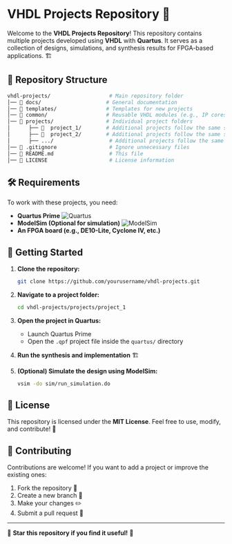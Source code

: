 # VHDL Projects Repository 🚀

Welcome to the **VHDL Projects Repository**! This repository contains multiple projects developed using **VHDL** with **Quartus**. It serves as a collection of designs, simulations, and synthesis results for FPGA-based applications. 🏗️

## 📂 Repository Structure

```bash
vhdl-projects/                   # Main repository folder
│── 📂 docs/                     # General documentation
│── 📂 templates/                # Templates for new projects
│── 📂 common/                   # Reusable VHDL modules (e.g., IP cores, components)
│── 📂 projects/                 # Individual project folders
│      ├── 📂  project_1/        # Additional projects follow the same structure
│      ├── 📂  project_2/        # Additional projects follow the same structure
│      ├── .../                  # Additional projects follow the same structure
│── 📝 .gitignore                 # Ignore unnecessary files
│── 📝 README.md                  # This file
│── 📝 LICENSE                    # License information
```

## 🛠️ Requirements

To work with these projects, you need:

- **Quartus Prime** ![Quartus](https://img.shields.io/badge/Quartus-21.1-blue)
- **ModelSim (Optional for simulation)** ![ModelSim](https://img.shields.io/badge/ModelSim-2023.2-green)
- **An FPGA board (e.g., DE10-Lite, Cyclone IV, etc.)**

## 🚀 Getting Started

1. **Clone the repository:**
   ```bash
   git clone https://github.com/yourusername/vhdl-projects.git
   ```
2. **Navigate to a project folder:**
   ```bash
   cd vhdl-projects/projects/project_1
   ```
3. **Open the project in Quartus:**
   - Launch Quartus Prime
   - Open the `.qpf` project file inside the `quartus/` directory

4. **Run the synthesis and implementation** 🏗️

5. **(Optional) Simulate the design using ModelSim:**
   ```bash
   vsim -do sim/run_simulation.do
   ```

## 📜 License

This repository is licensed under the **MIT License**. Feel free to use, modify, and contribute! 📜

## 🤝 Contributing

Contributions are welcome! If you want to add a project or improve the existing ones:

1. Fork the repository 🍴
2. Create a new branch 🔀
3. Make your changes ✏️
4. Submit a pull request 🚀

---

🌟 **Star this repository if you find it useful!** 🌟